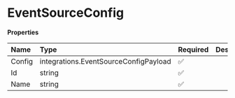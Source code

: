 # EventSourceConfig

**Properties**

| Name   | Type                                  | Required | Description |
| :----- | :------------------------------------ | :------- | :---------- |
| Config | integrations.EventSourceConfigPayload | ✅       |             |
| Id     | string                                | ✅       |             |
| Name   | string                                | ✅       |             |
